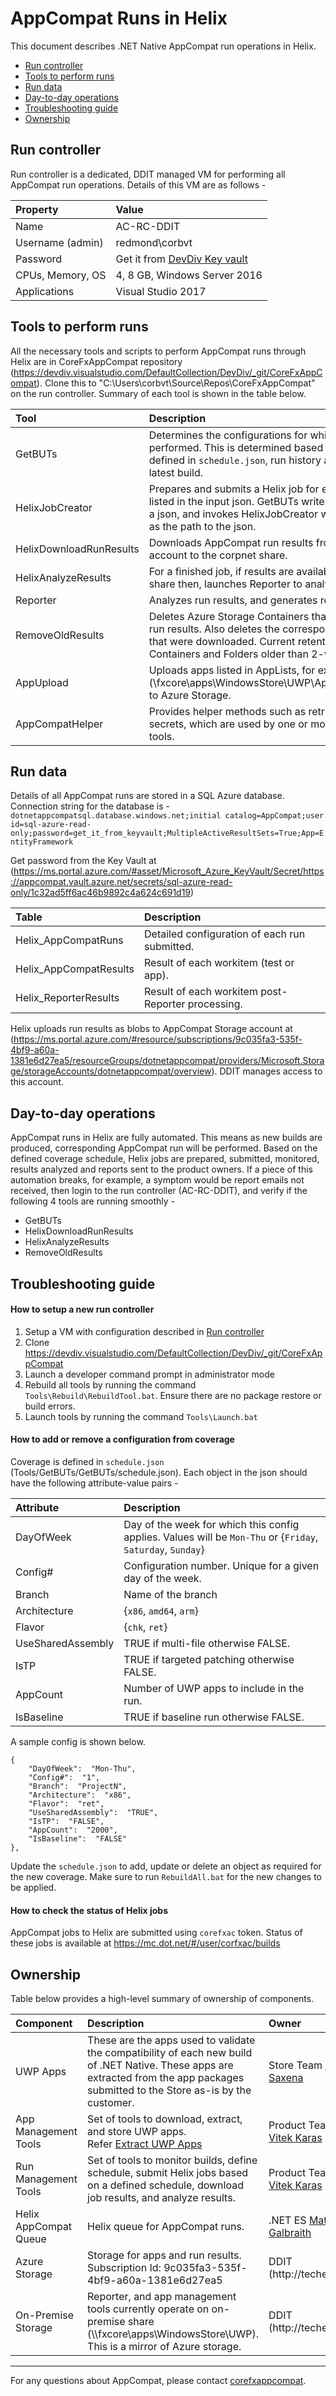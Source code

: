 # AppCompat Runs in Helix

This document describes .NET Native AppCompat run operations in Helix.

- [Run controller](#run-controller)
- [Tools to perform runs](#tools-to-perform-runs)
- [Run data](#run-data)
- [Day-to-day operations](#day-to-day-operations)
- [Troubleshooting guide](#troubleshooting-guide)
- [Ownership](#ownership)

## Run controller

Run controller is a dedicated, DDIT managed VM for performing all AppCompat run operations. Details of this VM are as follows -


| Property | Value |
|:---------|:------|
| Name | AC-RC-DDIT |
| Username (admin) | redmond\corbvt |
| Password | Get it from [DevDiv Key vault](https://ms.portal.azure.com/#asset/Microsoft_Azure_KeyVault/Secret/https://appcompat.vault.azure.net/secrets/corbvt/9b8d9b2042c440749b941600031a2ecb) |
| CPUs, Memory, OS | 4, 8 GB, Windows Server 2016 |
| Applications | Visual Studio 2017 |


## Tools to perform runs

All the necessary tools and scripts to perform AppCompat runs through Helix are in CoreFxAppCompat repository (https://devdiv.visualstudio.com/DefaultCollection/DevDiv/_git/CoreFxAppCompat). Clone this to "C:\Users\corbvt\Source\Repos\CoreFxAppCompat" on the run controller. Summary of each tool is shown in the table below.


| Tool | Description |
|:-----|:------------|
| GetBUTs| Determines the configurations for which a run needs to be performed. This is determined based on the coverage defined in `schedule.json`, run history and availability of latest build. |
| HelixJobCreator | Prepares and submits a Helix job for each configuration listed in the input json. GetBUTs writes the configuration to a json, and invokes HelixJobCreator with input argument as the path to the json. |
| HelixDownloadRunResults | Downloads AppCompat run results from Azure Storage account to the corpnet share. |
| HelixAnalyzeResults | For a finished job, if results are available on the corpnet share then, launches Reporter to analyze the results. |
| Reporter | Analyzes run results, and generates reports. |
| RemoveOldResults | Deletes Azure Storage Containers that hold AppCompat run results. Also deletes the corresponding corpnet folders that were downloaded. Current retention policy is Containers and Folders older than 2-weeks are deleted.  |
| AppUpload |  Uploads apps listed in AppLists, for example (\\fxcore\apps\WindowsStore\UWP\AppLists\UWP_x86.txt), to Azure Storage. |
| AppCompatHelper | Provides helper methods such as retrieval of Key Vault secrets, which are used by one or more of the above listed tools. |



## Run data

Details of all AppCompat runs are stored in a SQL Azure database. Connection string for the database is - `dotnetappcompatsql.database.windows.net;initial catalog=AppCompat;user id=sql-azure-read-only;password=get_it_from_keyvault;MultipleActiveResultSets=True;App=EntityFramework`

Get password from the Key Vault at (https://ms.portal.azure.com/#asset/Microsoft_Azure_KeyVault/Secret/https://appcompat.vault.azure.net/secrets/sql-azure-read-only/1c32ad5ff6ac46b9892c4a624c691d19)

| Table | Description |
|:------|:------------|
| Helix_AppCompatRuns | Detailed configuration of each run submitted. |
| Helix_AppCompatResults | Result of each workitem (test or app). |
| Helix_ReporterResults | Result of each workitem post-Reporter processing. |


Helix uploads run results as blobs to AppCompat Storage account at (https://ms.portal.azure.com/#resource/subscriptions/9c035fa3-535f-4bf9-a60a-1381e6d27ea5/resourceGroups/dotnetappcompat/providers/Microsoft.Storage/storageAccounts/dotnetappcompat/overview). DDIT manages access to this account.


## Day-to-day operations

AppCompat runs in Helix are fully automated. This means as new builds are produced, corresponding AppCompat run will be performed. Based on the defined coverage schedule, Helix jobs are prepared, submitted, monitored, results analyzed and reports sent to the product owners. If a piece of this automation breaks, for example, a symptom would be report emails not received, then login to the run controller (AC-RC-DDIT),  and verify if the following 4 tools are running smoothly -

 - GetBUTs
 - HelixDownloadRunResults
 - HelixAnalyzeResults
 - RemoveOldResults


## Troubleshooting guide

#### How to setup a new run controller

 1. Setup a VM with configuration described in [Run controller](#run-controller)
 2. Clone https://devdiv.visualstudio.com/DefaultCollection/DevDiv/_git/CoreFxAppCompat 
 3. Launch a developer command prompt in administrator mode
 4. Rebuild all tools by running the command `Tools\Rebuild\RebuildTool.bat`. Ensure there are no package restore or build errors.
 5. Launch tools by running the command `Tools\Launch.bat`


#### How to add or remove a configuration from coverage

Coverage is defined in `schedule.json` (Tools/GetBUTs/GetBUTs/schedule.json). Each object in the json should have the following attribute-value pairs -


| Attribute | Description |
|:----------|:------------|
| DayOfWeek | Day of the week for which this config applies. Values will be `Mon-Thu` or {`Friday`, `Saturday`, `Sunday`} |
| Config# | Configuration number. Unique for a given day of the week. | 
| Branch | Name of the branch | 
| Architecture | {`x86`, `amd64`, `arm`} | 
| Flavor | {`chk`, `ret`} | 
| UseSharedAssembly | TRUE if multi-file otherwise FALSE. | 
| IsTP | TRUE if targeted patching otherwise FALSE. | 
| AppCount | Number of UWP apps to include in the run. | 
| IsBaseline | TRUE if baseline run otherwise FALSE. | 


A sample config is shown below. 


    {
        "DayOfWeek":  "Mon-Thu",
        "Config#":  "1",
        "Branch":  "ProjectN",
        "Architecture":  "x86",
        "Flavor":  "ret",
        "UseSharedAssembly":  "TRUE",
        "IsTP":  "FALSE",
        "AppCount":  "2000",
        "IsBaseline":  "FALSE"
    },


Update the `schedule.json` to add, update or delete an object as required for the new coverage. Make sure to run `RebuildAll.bat` for the new changes to be applied.


#### How to check the status of Helix jobs

AppCompat jobs to Helix are submitted using `corefxac` token.  Status of these jobs is available at https://mc.dot.net/#/user/corfxac/builds



## Ownership

Table below provides a high-level summary of ownership of components.

| Component | Description | Owner |
|:----------|:------------|:------|
| UWP Apps | These are the apps used to validate the compatibility of each new build of .NET Native. These apps are extracted from the app packages submitted to the Store as-is by the customer. | Store Team [Navit Saxena](navits@microsoft.com) |
| App Management Tools | Set of tools to download, extract, and store UWP apps. <br>Refer [Extract UWP Apps](https://microsoft.sharepoint.com/teams/netfx/corefx/_layouts/15/WopiFrame.aspx?sourcedoc={0cfbc196-0645-4781-84c6-5dffabd76bee}&action=edit&wd=target%28%2F%2FEngineering%2FEngineering.one%7C60de6949-3ae2-4d83-ab00-083dd4535a4a%2FExtract%20UWP%20Apps%7C30f0bacb-e98d-496d-813c-cb9456282091%2F%29)| Product Team [Vitek Karas](Vitek.Karas@microsoft.com) |
| Run Management Tools| Set of tools to monitor builds, define schedule, submit Helix jobs based on a defined schedule, download job results, and analyze results. | Product Team [Vitek Karas](Vitek.Karas@microsoft.com) |
| Helix AppCompat Queue | Helix queue for AppCompat runs. | .NET ES [Matt Galbraith](Matt.Galbraith@microsoft.com) |
| Azure Storage | Storage for apps and run results. <br>Subscription Id: 9c035fa3-535f-4bf9-a60a-1381e6d27ea5 | DDIT (http://techease/) |
| On-Premise Storage | Reporter, and app management tools currently operate on on-premise share (\\\fxcore\apps\WindowsStore\UWP). <br>This is a mirror of Azure storage. | DDIT (http://techease/) |


----------


For any questions about AppCompat, please contact [corefxappcompat](corefxappcompat@microsoft.com).
